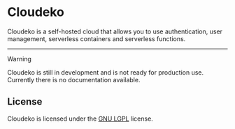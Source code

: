 # Cloudeko

Cloudeko is a self-hosted cloud that allows you to use authentication, user management, serverless containers and
serverless functions.

<hr />

> [!Warning]
> Cloudeko is still in development and is not ready for production use. Currently there is no documentation available.

## License

Cloudeko is licensed under the [GNU LGPL](LICENSE) license.